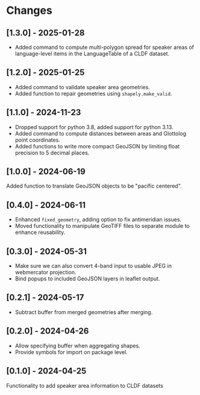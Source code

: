 # Changes

## [1.3.0] - 2025-01-28

- Added command to compute multi-polygon spread for speaker areas of language-level items in the
  LanguageTable of a CLDF dataset.


## [1.2.0] - 2025-01-25

- Added command to validate speaker area geometries.
- Added function to repair geometries using `shapely.make_valid`.


## [1.1.0] - 2024-11-23

- Dropped support for python 3.8, added support for python 3.13.
- Added command to compute distances between areas and Glottolog point coordinates.
- Added functions to write more compact GeoJSON by limiting float precision to 5 decimal places.


## [1.0.0] - 2024-06-19

Added function to translate GeoJSON objects to be "pacific centered".


## [0.4.0] - 2024-06-11

- Enhanced `fixed_geometry`, adding option to fix antimeridian issues.
- Moved functionality to manipulate GeoTIFF files to separate module to enhance
  reusability.


## [0.3.0] - 2024-05-31

- Make sure we can also convert 4-band input to usable JPEG in webmercator projection.
- Bind popups to included GeoJSON layers in leaflet output.


## [0.2.1] - 2024-05-17

- Subtract buffer from merged geometries after merging.


## [0.2.0] - 2024-04-26

- Allow specifying buffer when aggregating shapes.
- Provide symbols for import on package level.


## [0.1.0] - 2024-04-25

Functionality to add speaker area information to CLDF datasets
